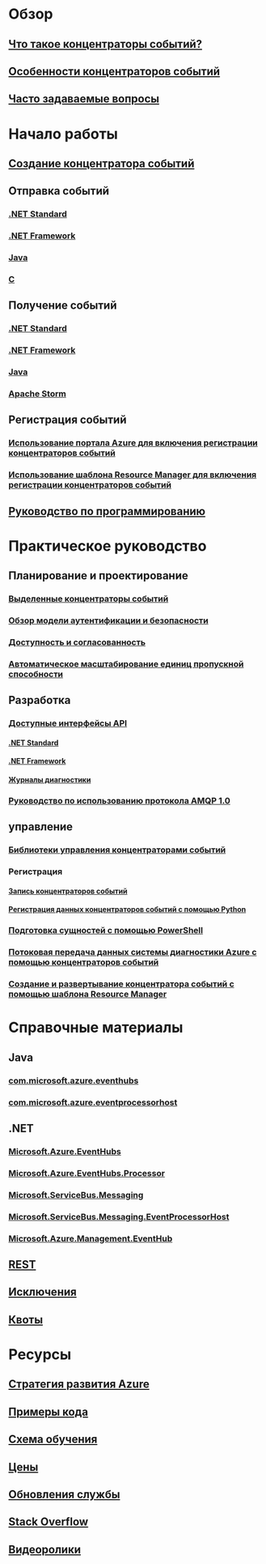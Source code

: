 

# Обзор


## [Что такое концентраторы событий?](event-hubs-what-is-event-hubs.md)


## [Особенности концентраторов событий](event-hubs-features.md)


## [Часто задаваемые вопросы](event-hubs-faq.md)



# Начало работы


## [Создание концентратора событий](event-hubs-create.md)


## Отправка событий


### [.NET Standard](event-hubs-dotnet-standard-getstarted-send.md)


### [.NET Framework](event-hubs-dotnet-framework-getstarted-send.md)


### [Java](event-hubs-java-get-started-send.md)


### [C](event-hubs-c-getstarted-send.md)


## Получение событий


### [.NET Standard](event-hubs-dotnet-standard-getstarted-receive-eph.md)


### [.NET Framework](event-hubs-dotnet-framework-getstarted-receive-eph.md)


### [Java](event-hubs-java-get-started-receive-eph.md)


### [Apache Storm](event-hubs-storm-getstarted-receive.md)


## Регистрация событий


### [Использование портала Azure для включения регистрации концентраторов событий](event-hubs-capture-enable-through-portal.md)


### [Использование шаблона Resource Manager для включения регистрации концентраторов событий](event-hubs-resource-manager-namespace-event-hub-enable-capture.md)


## [Руководство по программированию](event-hubs-programming-guide.md)



# Практическое руководство


## Планирование и проектирование


### [Выделенные концентраторы событий](event-hubs-dedicated-overview.md)


### [Обзор модели аутентификации и безопасности](event-hubs-authentication-and-security-model-overview.md)


### [Доступность и согласованность](event-hubs-availability-and-consistency.md)


### [Автоматическое масштабирование единиц пропускной способности](event-hubs-auto-inflate.md)


## Разработка


### [Доступные интерфейсы API](event-hubs-api-overview.md)


#### [.NET Standard](event-hubs-dotnet-standard-api-overview.md)


#### [.NET Framework](event-hubs-dotnet-framework-api-overview.md)


#### [Журналы диагностики](event-hubs-diagnostic-logs.md)


### [Руководство по использованию протокола AMQP 1.0](../service-bus-messaging/service-bus-amqp-protocol-guide.md)


## управление


### [Библиотеки управления концентраторами событий](event-hubs-management-libraries.md)


### Регистрация


#### [Запись концентраторов событий](event-hubs-capture-overview.md)


#### [Регистрация данных концентраторов событий с помощью Python](event-hubs-capture-python.md)


### [Подготовка сущностей с помощью PowerShell](event-hubs-manage-with-ps.md) 


### [Потоковая передача данных системы диагностики Azure с помощью концентраторов событий](event-hubs-streaming-azure-diags-data.md)


### [Создание и развертывание концентратора событий c помощью шаблона Resource Manager](event-hubs-resource-manager-namespace-event-hub.md)



# Справочные материалы


## Java


### [com.microsoft.azure.eventhubs](/java/api/com.microsoft.azure.eventhubs)


### [com.microsoft.azure.eventprocessorhost](/java/api/com.microsoft.azure.eventprocessorhost)


## .NET


### [Microsoft.Azure.EventHubs](/dotnet/api/microsoft.azure.eventhubs)


### [Microsoft.Azure.EventHubs.Processor](/dotnet/api/microsoft.azure.eventhubs.processor)


### [Microsoft.ServiceBus.Messaging](/dotnet/api/microsoft.servicebus.messaging)


### [Microsoft.ServiceBus.Messaging.EventProcessorHost](/dotnet/api/microsoft.servicebus.messaging.eventprocessorhost)


### [Microsoft.Azure.Management.EventHub](/dotnet/api/microsoft.azure.management.eventhub)


## [REST](/rest/api/eventhub)


## [Исключения](event-hubs-messaging-exceptions.md)


## [Квоты](event-hubs-quotas.md)



# Ресурсы


## [Стратегия развития Azure](https://azure.microsoft.com/roadmap/)


## [Примеры кода](event-hubs-samples.md)


## [Схема обучения](https://azure.microsoft.com/documentation/learning-paths/event-hubs/)


## [Цены](https://azure.microsoft.com/pricing/details/event-hubs/)


## [Обновления службы](https://azure.microsoft.com/updates/?product=event-hubs)


## [Stack Overflow](http://stackoverflow.com/questions/tagged/azure-eventhub)


## [Видеоролики](https://azure.microsoft.com/documentation/videos/index/?services=event-hubs)
